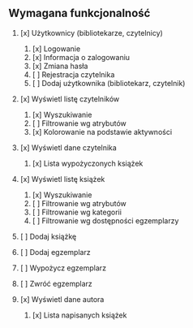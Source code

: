 Wymagana funkcjonalność
-----------------------

1. [x] Użytkownicy (bibliotekarze, czytelnicy)
    1. [x] Logowanie
    2. [x] Informacja o zalogowaniu
    3. [x] Zmiana hasła
    4. [ ] Rejestracja czytelnika
    5. [ ] Dodaj użytkownika (bibliotekarz, czytelnik)

2. [x] Wyświetl listę czytelników
    1. [x] Wyszukiwanie
    2. [ ] Filtrowanie wg atrybutów
    3. [x] Kolorowanie na podstawie aktywności

3. [x] Wyświetl dane czytelnika
    1. [x] Lista wypożyczonych książek

4. [x] Wyświetl listę książek
    1. [x] Wyszukiwanie
    2. [ ] Filtrowanie wg atrybutów
    3. [ ] Filtrowanie wg kategorii
    4. [ ] Filtrowanie wg dostępności egzemplarzy

5. [ ] Dodaj książkę

6. [ ] Dodaj egzemplarz
7. [ ] Wypożycz egzemplarz
8. [ ] Zwróć egzemplarz

9. [x] Wyświetl dane autora
    1. [x] Lista napisanych książek
